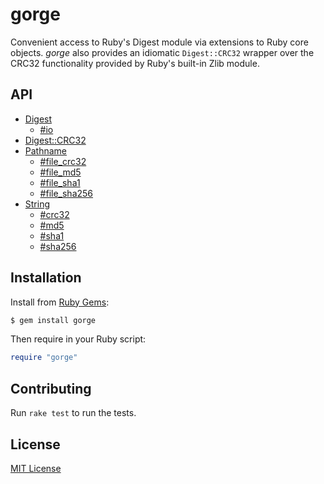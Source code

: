 # gorge

Convenient access to Ruby's Digest module via extensions to Ruby core
objects.  *gorge* also provides an idiomatic `Digest::CRC32` wrapper
over the CRC32 functionality provided by Ruby's built-in Zlib module.


## API

- [Digest](http://www.rubydoc.info/gems/gorge/Digest/Instance)
  - [#io](http://www.rubydoc.info/gems/gorge/Digest%2FInstance:io)
- [Digest::CRC32](http://www.rubydoc.info/gems/gorge/Digest/CRC32)
- [Pathname](http://www.rubydoc.info/gems/gorge/Pathname)
  - [#file_crc32](http://www.rubydoc.info/gems/gorge/Pathname:file_crc32)
  - [#file_md5](http://www.rubydoc.info/gems/gorge/Pathname:file_md5)
  - [#file_sha1](http://www.rubydoc.info/gems/gorge/Pathname:file_sha1)
  - [#file_sha256](http://www.rubydoc.info/gems/gorge/Pathname:file_sha256)
- [String](http://www.rubydoc.info/gems/gorge/String)
  - [#crc32](http://www.rubydoc.info/gems/gorge/String:crc32)
  - [#md5](http://www.rubydoc.info/gems/gorge/String:md5)
  - [#sha1](http://www.rubydoc.info/gems/gorge/String:sha1)
  - [#sha256](http://www.rubydoc.info/gems/gorge/String:sha256)


## Installation

Install from [Ruby Gems](https://rubygems.org/gems/gorge):

```bash
$ gem install gorge
```

Then require in your Ruby script:

```ruby
require "gorge"
```


## Contributing

Run `rake test` to run the tests.


## License

[MIT License](https://opensource.org/licenses/MIT)
